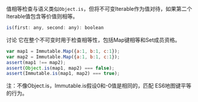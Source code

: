 值相等检查与语义类似`Object.is`，但将不可变Iterable作为值对待，如果第二个Iterable值包含等价值则相等。
```js
is(first: any, second: any): boolean
```
讨论
它在整个不可变时用于检查相等性，包括Map键相等和Set成员资格。
```js
var map1 = Immutable.Map({a:1, b:1, c:1});
var map2 = Immutable.Map({a:1, b:1, c:1});
assert(map1 !== map2);
assert(Object.is(map1, map2) === false);
assert(Immutable.is(map1, map2) === true);
```
注：不像Object.is，Immutable.is假设0和-0值是相同的，匹配 ES6地图键平等的行为。